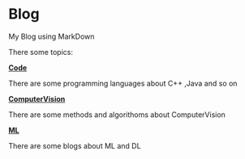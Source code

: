 # Blog
My Blog using MarkDown

There some topics:

[**Code**](https://github.com/ForrestPi/Blog/tree/master/Code)

There are some programming languages about C++ ,Java and so on

[**ComputerVision**](https://github.com/ForrestPi/Blog/tree/master/ComputerVision)

There are some methods and algorithoms about ComputerVision

[**ML**](https://github.com/ForrestPi/Blog/tree/master/ML)

There are some blogs about ML and DL